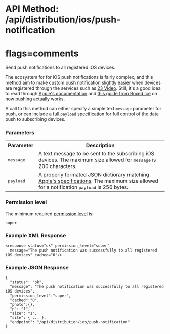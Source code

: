 # API Method: /api/distribution/ios/push-notification
# flags=comments

Send push notifications to all registered iOS devices.

The ecosystem for for iOS push notifications is fairly complex, and this method aim to make custom push notification slightly easier when devices are registered through the services such as [23 Video](http://www.23video.com). Still, it's a good idea to read through [Apple's documentation](http://developer.apple.com/library/ios/#documentation/NetworkingInternet/Conceptual/RemoteNotificationsPG/ApplePushService/ApplePushService.html) and [this guide from Boxed Ice](http://blog.boxedice.com/2009/07/10/how-to-build-an-apple-push-notification-provider-server-tutorial/) on how pushing actually works.

A call to this method can either specify a simple text `message` parameter for push, or can include [a full `payload` specification](http://developer.apple.com/library/ios/documentation/NetworkingInternet/Conceptual/RemoteNotificationsPG/ApplePushService/ApplePushService.html#//apple_ref/doc/uid/TP40008194-CH100-SW1) for full control of the data push to subscribing devices.


### Parameters

<table class="pretty">
  <tr><th>Parameter</th><th>Description</th></tr>

  <tr>
    <td>
      <tt>message</tt> 
    </td>
    <td>
      A text message to be sent to the subscribing iOS devices. The maximum size allowed for <tt>message</tt> is 200 characters.
    </td>
  </tr>

  <tr>
    <td>
      <tt>payload</tt> 
    </td>
    <td>
      A properly formated JSON dictiorary matching <a href="http://developer.apple.com/library/ios/documentation/NetworkingInternet/Conceptual/RemoteNotificationsPG/ApplePushService/ApplePushService.html#//apple_ref/doc/uid/TP40008194-CH100-SW1">Apple's specifications</a>. The maximum size allowed for a notification <tt>payload</tt> is 256 bytes.
    </td>
  </tr>
</table>



### Permission level 

The minimum required [permission level](index#permission-level) is:

    super


### Example XML Response

    <response status="ok" permission_level="super" 
      message="The push notification was successfully to all registered iOS devices" cached="0"/>

### Example JSON Response

    {
      "status": "ok", 
      "message": "The push notification was successfully to all registered iOS devices",
      "permission_level":"super",
      "cached":"0",
      "photo":{},
      "p": "1",
      "size": "1",
      "site": { ... },
      "endpoint": "/api/distribution/ios/push-notification"
    }
